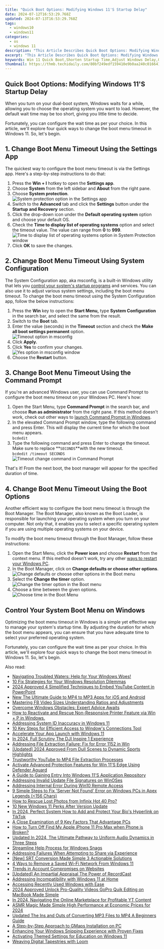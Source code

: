 ```yaml
---
title: "Quick Boot Options: Modifying Windows 11'S Startup Delay"
date: 2024-07-12T16:53:29.768Z
updated: 2024-07-13T16:53:29.768Z
tags:
  - windows10
  - windows11
categories:
  - os
  - windows 11
description: "This Article Describes Quick Boot Options: Modifying Windows 11'S Startup Delay"
excerpt: "This Article Describes Quick Boot Options: Modifying Windows 11'S Startup Delay"
keywords: Win 11 Quick Boot,Shorten Startup Time,Adjust Windows Delay,Optimize System Launch,Reduce Booting Latency,Tweak Boot Speed,Minimize Load Time
thumbnail: https://thmb.techidaily.com/80bf249edf159410e9b0aa240c01664195ceb40e24ab3ca2d1256f5edd3745fb.jpg
---
```


## Quick Boot Options: Modifying Windows 11'S Startup Delay

 When you turn on your dual-boot system, Windows waits for a while, allowing you to choose the operating system you want to load. However, the default wait time may be too short, giving you little time to decide.

 Fortunately, you can configure the wait time as per your choice. In this article, we'll explore four quick ways to change the boot menu timeout in Windows 11\. So, let's begin.

## 1\. Change Boot Menu Timeout Using the Settings App

 The quickest way to configure the boot menu timeout is via the Settings app. Here's a step-by-step instructions to do that:

1. Press the **Win + I** hotkey to open the **Settings app**.
2. Choose **System** from the left sidebar and **About** from the right pane.
3. Choose **System protection**.  
![System protection option in the Settings app](https://static1.makeuseofimages.com/wordpress/wp-content/uploads/2023/05/system-protection.jpg)
4. Switch to the **Advanced** tab and click the **Settings** button under the **Startup and Recovery** section.
5. Click the drop-down icon under the **Default operating system** option and choose your default OS.
6. Check the **Time to display list of operating systems** option and select the timeout value. The value can range from **0** to **999**.  
![Time to display list of operating systems option in System Protection window](https://static1.makeuseofimages.com/wordpress/wp-content/uploads/2023/05/time-to-display-list-of-operating-systems-option.jpg)
7. Click **OK** to save the changes.

## 2\. Change Boot Menu Timeout Using System Configuration

 The System Configuration app, aka msconfig, is a built-in Windows utility that lets you [control your system's startup programs](https://www.makeuseof.com/optimize-startup-programs-windows-11/) and services. You can also use it to adjust various system settings, including the boot menu timeout. To change the boot menu timeout using the System Configuration app, follow the below instructions:

1. Press the **Win** key to open the **Start Menu,** type **System Configuration** in the search bar, and select the same from the result.
2. Switch to the **Boot** tab.
3. Enter the value (seconds) in the **Timeout** section and check the **Make all boot settings permanent** option.  
![Timeout option in msconfig](https://static1.makeuseofimages.com/wordpress/wp-content/uploads/2023/05/timeout-option.jpg)
4. Click **Apply.**
5. Click **Yes** to confirm your changes.  
![Yes option in msconfig window](https://static1.makeuseofimages.com/wordpress/wp-content/uploads/2023/05/yes-option-1.jpg)
6. Choose the **Restart** button.

## 3\. Change Boot Menu Timeout Using the Command Prompt

 If you're an advanced Windows user, you can use Command Prompt to configure the boot menu timeout on your Windows PC. Here's how:

1. Open the Start Menu, type **Command Prompt** in the search bar, and choose **Run as administrator** from the right pane. If this method doesn't work, check out other ways to [launch Command Prompt in Windows](https://www.makeuseof.com/windows-11-open-command-prompt/).
2. In the elevated Command Prompt window, type the following command and press Enter. This will display the current time for which the boot menu appears.  
`bcdedit`
3. Type the following command and press Enter to change the timeout. Make sure to replace **`SECONDS`**with the new timeout.  
`bcdedit /timeout SECONDS`  
![Timeout change command in Command Prompt](https://static1.makeuseofimages.com/wordpress/wp-content/uploads/2023/05/timout-change-command.jpg)

 That's it! From the next boot, the boot manager will appear for the specified duration of time.

## 4\. Change Boot Menu Timeout Using the Boot Options

 Another efficient way to configure the boot menu timeout is through the Boot Manager. The Boot Manager, also known as the Boot Loader, is responsible for launching your operating system when you turn on your computer. Not only that, it enables you to select a specific operating system if you are using multiple operating systems on your device.

 To modify the boot menu timeout through the Boot Manager, follow these instructions:

1. Open the Start Menu, click the **Power icon** and choose **Restart** from the context menu. If this method doesn't work, try any other [ways to restart your Windows PC](https://www.makeuseof.com/windows-restart-methods/).
2. In the Boot Manager, click on **Change defaults or choose other options**.  
![Change defaults or choose other options in the Boot menu](https://static1.makeuseofimages.com/wordpress/wp-content/uploads/2023/05/change-defaults-or-choose-other-options.jpg)
3. Select the **Change the timer** option.  
![Change the timer option in the Boot menu](https://static1.makeuseofimages.com/wordpress/wp-content/uploads/2023/05/change-the-timer.jpg)
4. Choose a time between the given options.  
![Choose time in the Boot Menu](https://static1.makeuseofimages.com/wordpress/wp-content/uploads/2023/05/choose-time.jpg)

## Control Your System Boot Menu on Windows

 Optimizing the boot menu timeout in Windows is a simple yet effective way to manage your system's startup time. By adjusting the duration for which the boot menu appears, you can ensure that you have adequate time to select your preferred operating system.

 Fortunately, you can configure the wait time as per your choice. In this article, we'll explore four quick ways to change the boot menu timeout in Windows 11\. So, let's begin.



<ins class="adsbygoogle"
      style="display:block"
      data-ad-client="ca-pub-7571918770474297"
      data-ad-slot="8358498916"
      data-ad-format="auto"
      data-full-width-responsive="true"></ins>
<span class="atpl-alsoreadstyle">Also read:</span>
<div><ul>
<li><a href="https://win11-tips.techidaily.com/1719350537828-navigating-troubled-waters-help-for-your-windows-woes/"><u>Navigating Troubled Waters: Help for Your Windows Woes!</u></a></li>
<li><a href="https://win11-tips.techidaily.com/10-fix-strategies-for-your-windows-resolution-dilemmas/"><u>10 Fix Strategies for Your Windows Resolution Dilemmas</u></a></li>
<li><a href="https://youtube-clips.techidaily.com/2024-approved-4-simplified-techniques-to-embed-youtube-content-in-powerpoint/"><u>2024 Approved  4 Simplified Techniques to Embed YouTube Content in PowerPoint</u></a></li>
<li><a href="https://video-creation-software.techidaily.com/new-the-ultimate-guide-to-mp4-to-mp3-apps-for-ios-and-android/"><u>New The Ultimate Guide to MP4 to MP3 Apps for iOS and Android</u></a></li>
<li><a href="https://facebook-clips.techidaily.com/mastering-fb-video-sizes-understanding-ratios-and-adjustments/"><u>Mastering FB Video Sizes  Understanding Ratios and Adjustments</u></a></li>
<li><a href="https://win11-tips.techidaily.com/1719367478733-overcome-windows-obstacles-expert-advice-awaits/"><u>Overcome Windows Obstacles: Expert Advice Awaits</u></a></li>
<li><a href="https://win11-tips.techidaily.com/1719355808573-how-to-reactivate-and-rescue-non-responsive-printer-feature-via-win-plus-p-in-windows/"><u>How to Reactivate and Rescue Non-Responsive Printer Feature via Win + P in Windows.</u></a></li>
<li><a href="https://win11-tips.techidaily.com/addressing-system-id-inaccuracy-in-windows-11/"><u>Addressing System ID Inaccuracy in Windows 11</u></a></li>
<li><a href="https://win11-tips.techidaily.com/10-key-steps-for-efficient-access-to-windows-connections-tool/"><u>10 Key Steps for Efficient Access to Window's Connections Tool</u></a></li>
<li><a href="https://win11-tips.techidaily.com/accelerate-your-app-launch-with-windows-11/"><u>Accelerate Your App Launch with Windows 11</u></a></li>
<li><a href="https://some-knowledge.techidaily.com/in-2024-full-scrutiny-the-dji-inspire-1-experience/"><u>In 2024, Full Scrutiny  The DJI Inspire 1 Experience</u></a></li>
<li><a href="https://win11-tips.techidaily.com/addressing-file-extraction-failure-fix-for-error-1152-in-win/"><u>Addressing File Extraction Failure: Fix for Error 1152 in Win</u></a></li>
<li><a href="https://eaxpv-info.techidaily.com/updated-2024-approved-from-dull-scenes-to-dynamic-sports-highlights/"><u>[Updated] 2024 Approved  From Dull Scenes to Dynamic Sports Highlights</u></a></li>
<li><a href="https://youtube-video-recordings.techidaily.com/trustworthy-youtube-to-mp4-file-extraction-processes/"><u>Trustworthy YouTube to MP4 File Extraction Processes</u></a></li>
<li><a href="https://win11-tips.techidaily.com/activate-advanced-protection-features-for-win-11s-edge-using-defender-aguard/"><u>Activate Advanced Protection Features for Win 11'S Edge Using Defender Aguard</u></a></li>
<li><a href="https://win11-tips.techidaily.com/a-guide-to-gaining-entry-into-windows-11s-application-repository/"><u>A Guide to Gaining Entry Into Windows 11'S Application Repository</u></a></li>
<li><a href="https://win11-tips.techidaily.com/addressing-invalid-update-file-signatures-on-winoses/"><u>Addressing Invalid Update File Signatures on WinOSes</u></a></li>
<li><a href="https://win11-tips.techidaily.com/addressing-internal-error-during-win10-remote-access/"><u>Addressing Internal Error During Win10 Remote Access</u></a></li>
<li><a href="https://win11-tips.techidaily.com/9-simple-steps-to-fix-server-not-found-error-on-windows-pcs-in-apex-legends-(156-chars/"><u>9 Simple Steps to Fix 'Server Not Found' Error on Windows PCs in Apex Legends (<156 Chars)</u></a></li>
<li><a href="https://blog-min.techidaily.com/how-to-rescue-lost-photos-from-infinix-hot-40-pro-by-fonelab-android-recover-photos/"><u>How to Rescue Lost Photos from Infinix Hot 40 Pro?</u></a></li>
<li><a href="https://win11-tips.techidaily.com/10-new-windows-11-perks-after-version-update/"><u>10 New Windows 11 Perks After Version Update</u></a></li>
<li><a href="https://extra-guidance.techidaily.com/in-2024-perfect-system-how-to-add-and-protect-your-bios-hyperlink-on-tiktok/"><u>In 2024, Perfect System  How to Add and Protect Your Bio's Hyperlink on TikTok</u></a></li>
<li><a href="https://win11-tips.techidaily.com/a-close-examination-of-9-key-factors-that-advantage-pcs/"><u>A Close Examination of 9 Key Factors That Advantage PCs</u></a></li>
<li><a href="https://ios-unlock.techidaily.com/how-to-turn-off-find-my-apple-iphone-11-pro-max-when-phone-is-broken-by-drfone-ios/"><u>How to Turn Off Find My Apple iPhone 11 Pro Max when Phone is Broken?</u></a></li>
<li><a href="https://audio-editing.techidaily.com/updated-in-2024-the-ultimate-pathway-to-uniform-audio-dynamics-in-three-steps/"><u>Updated In 2024, The Ultimate Pathway to Uniform Audio Dynamics in Three Steps</u></a></li>
<li><a href="https://win11-tips.techidaily.com/1719228801666-streamline-help-process-for-windows-snags/"><u>Streamline Help Process for Windows Snags</u></a></li>
<li><a href="https://win11-tips.techidaily.com/addressing-failures-when-attempting-to-share-via-experience/"><u>Addressing Failures When Attempting to Share via Experience</u></a></li>
<li><a href="https://fox-friendly.techidaily.com/new-srt-conversion-made-simple-3-actionable-solutions/"><u>[New] SRT Conversion Made Simple  3 Actionable Solutions</u></a></li>
<li><a href="https://win11-tips.techidaily.com/4-ways-to-remove-a-saved-wi-fi-network-from-windows-11/"><u>4 Ways to Remove a Saved Wi-Fi Network From Windows 11</u></a></li>
<li><a href="https://facebook.techidaily.com/trends-in-account-compromises-on-websites/"><u>Trends in Account Compromises on Websites</u></a></li>
<li><a href="https://screen-capture.techidaily.com/updated-an-impartial-appraisal-the-power-of-recordcast/"><u>[Updated] An Impartial Appraisal  The Power of RecordCast</u></a></li>
<li><a href="https://win11-tips.techidaily.com/addressing-incompatibility-with-windows-11-at-home/"><u>Addressing Incompatibility with Windows 11 at Home</u></a></li>
<li><a href="https://win11-tips.techidaily.com/accessing-recently-used-windows-with-ease/"><u>Accessing Recently Used Windows with Ease</u></a></li>
<li><a href="https://video-content-creator.techidaily.com/2024-approved-unlock-pro-quality-videos-gopro-quik-editing-on-macbook-made-simple/"><u>2024 Approved Unlock Pro-Quality Videos GoPro Quik Editing on MacBook Made Simple</u></a></li>
<li><a href="https://youtube-stream.techidaily.com/in-2024-navigating-the-online-marketplace-for-profitable-yt-content/"><u>In 2024, Navigating the Online Marketplace for Profitable YT Content</u></a></li>
<li><a href="https://extra-lessons.techidaily.com/asmr-magic-made-simple-high-performance-at-economic-prices-for-2024/"><u>ASMR Magic Made Simple  High Performance at Economic Prices for 2024</u></a></li>
<li><a href="https://video-content-creator.techidaily.com/updated-the-ins-and-outs-of-converting-mp3-files-to-mp4-a-beginners-guide/"><u>Updated The Ins and Outs of Converting MP3 Files to MP4 A Beginners Guide</u></a></li>
<li><a href="https://win11-tips.techidaily.com/a-step-by-step-approach-to-gmaps-installation-on-pc/"><u>A Step-by-Step Approach to GMaps Installation on PC</u></a></li>
<li><a href="https://win11-tips.techidaily.com/1719244514852-enhancing-your-windows-snipping-experience-with-proven-fixes/"><u>Enhancing Your Windows Snipping Experience with Proven Fixes</u></a></li>
<li><a href="https://win11-tips.techidaily.com/activating-themed-settings-for-education-on-windows-11/"><u>Activating Themed Settings for Education on Windows 11</u></a></li>
<li><a href="https://visual-screen-recording.techidaily.com/weaving-digital-tapestries-with-loom/"><u>Weaving Digital Tapestries with Loom</u></a></li>
</ul></div>
